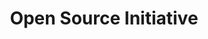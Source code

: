 ---
blog: https://opensource.org/blog
github: OpenSourceOrg
guide: https://opensource.org/logo-usage-guidelines
logohandle: opensource
sort: opensource
title: Open Source Initiative
twitter: OpenSourceOrg
website: https://opensource.org/
wikipedia: https://en.wikipedia.org/wiki/Open_Source_Initiative
---